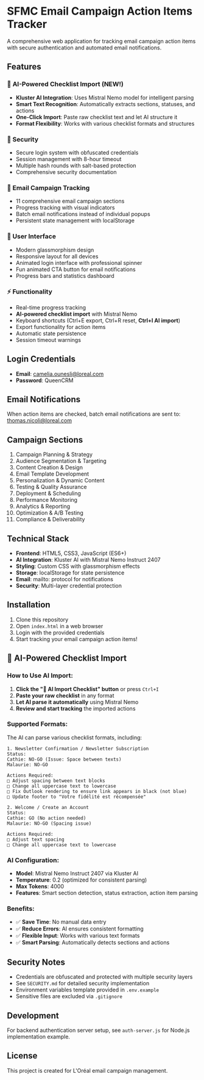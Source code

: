 # SFMC Email Campaign Action Items Tracker

A comprehensive web application for tracking email campaign action items with secure authentication and automated email notifications.

## Features

### 🤖 **AI-Powered Checklist Import (NEW!)**
- **Kluster AI Integration**: Uses Mistral Nemo model for intelligent parsing
- **Smart Text Recognition**: Automatically extracts sections, statuses, and actions
- **One-Click Import**: Paste raw checklist text and let AI structure it
- **Format Flexibility**: Works with various checklist formats and structures

### 🔐 Security
- Secure login system with obfuscated credentials
- Session management with 8-hour timeout
- Multiple hash rounds with salt-based protection
- Comprehensive security documentation

### 📧 Email Campaign Tracking
- 11 comprehensive email campaign sections
- Progress tracking with visual indicators
- Batch email notifications instead of individual popups
- Persistent state management with localStorage

### 🎨 User Interface
- Modern glassmorphism design
- Responsive layout for all devices
- Animated login interface with professional spinner
- Fun animated CTA button for email notifications
- Progress bars and statistics dashboard

### ⚡ Functionality
- Real-time progress tracking
- **AI-powered checklist import** with Mistral Nemo
- Keyboard shortcuts (Ctrl+E export, Ctrl+R reset, **Ctrl+I AI import**)
- Export functionality for action items
- Automatic state persistence
- Session timeout warnings

## Login Credentials

- **Email**: camelia.ounesli@loreal.com
- **Password**: QueenCRM

## Email Notifications

When action items are checked, batch email notifications are sent to: thomas.nicoli@loreal.com

## Campaign Sections

1. Campaign Planning & Strategy
2. Audience Segmentation & Targeting
3. Content Creation & Design
4. Email Template Development
5. Personalization & Dynamic Content
6. Testing & Quality Assurance
7. Deployment & Scheduling
8. Performance Monitoring
9. Analytics & Reporting
10. Optimization & A/B Testing
11. Compliance & Deliverability

## Technical Stack

- **Frontend**: HTML5, CSS3, JavaScript (ES6+)
- **AI Integration**: Kluster AI with Mistral Nemo Instruct 2407
- **Styling**: Custom CSS with glassmorphism effects
- **Storage**: localStorage for state persistence
- **Email**: mailto: protocol for notifications
- **Security**: Multi-layer credential protection

## Installation

1. Clone this repository
2. Open `index.html` in a web browser
3. Login with the provided credentials
4. Start tracking your email campaign action items!

## 🤖 AI-Powered Checklist Import

### How to Use AI Import:
1. **Click the "🤖 AI Import Checklist" button** or press `Ctrl+I`
2. **Paste your raw checklist** in any format
3. **Let AI parse it automatically** using Mistral Nemo
4. **Review and start tracking** the imported actions

### Supported Formats:
The AI can parse various checklist formats, including:

```
1. Newsletter Confirmation / Newsletter Subscription
Status:
Cathie: NO-GO (Issue: Space between texts)
Malaurie: NO-GO

Actions Required:
□ Adjust spacing between text blocks
□ Change all uppercase text to lowercase
□ Fix Outlook rendering to ensure link appears in black (not blue)
□ Update footer to "Votre fidélité est récompensée"

2. Welcome / Create an Account
Status:
Cathie: GO (No action needed)
Malaurie: NO-GO (Spacing issue)

Actions Required:
□ Adjust text spacing
□ Change all uppercase text to lowercase
```

### AI Configuration:
- **Model**: Mistral Nemo Instruct 2407 via Kluster AI
- **Temperature**: 0.2 (optimized for consistent parsing)
- **Max Tokens**: 4000
- **Features**: Smart section detection, status extraction, action item parsing

### Benefits:
- ✅ **Save Time**: No manual data entry
- ✅ **Reduce Errors**: AI ensures consistent formatting
- ✅ **Flexible Input**: Works with various text formats
- ✅ **Smart Parsing**: Automatically detects sections and actions

## Security Notes

- Credentials are obfuscated and protected with multiple security layers
- See `SECURITY.md` for detailed security implementation
- Environment variables template provided in `.env.example`
- Sensitive files are excluded via `.gitignore`

## Development

For backend authentication server setup, see `auth-server.js` for Node.js implementation example.

## License

This project is created for L'Oréal email campaign management.
